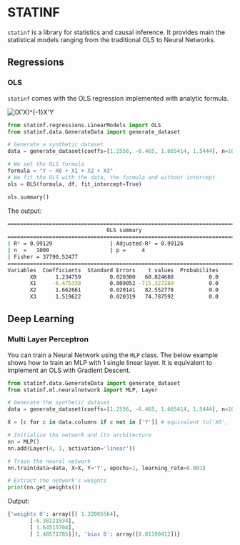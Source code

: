 # STATINF

`statinf` is a library for statistics and causal inference.
It provides main the statistical models ranging from the traditional OLS to Neural Networks.


## Regressions

### OLS

`statinf` comes with the OLS regression implemented with analytic formula.

![(X'X)^{-1}X'Y](https://latex.codecogs.com/svg.latex?\Large&space;x=(X'X)^{-1}X'Y)



```python
from statinf.regressions.LinearModels import OLS
from statinf.data.GenerateData import generate_dataset

# Generate a synthetic dataset
data = generate_dataset(coeffs=[1.2556, -6.465, 1.665414, 1.5444], n=1000, std_dev=1.6, intercept=.0)

# We set the OLS formula
formula = "Y ~ X0 + X1 + X2 + X3"
# We fit the OLS with the data, the formula and without intercept
ols = OLS(formula, df, fit_intercept=True)

ols.summary()
```

The output:

```bash
=========================================================================
                               OLS summary                               
=========================================================================
| R² = 0.99129                  | Adjusted-R² = 0.99126
| n  =   1000                   | p =     4
| Fisher = 37790.52477                         
=========================================================================
Variables  Coefficients  Standard Errors    t values  Probabilites
       X0      1.234759         0.020300   60.824688           0.0
       X1     -6.475338         0.009052 -715.327289           0.0
       X2      1.662661         0.020141   82.552778           0.0
       X3      1.519622         0.020319   74.787592           0.0
```


## Deep Learning

### Multi Layer Perceptron

You can train a Neural Network using the `MLP` class.
The below example shows how to train an MLP with 1 single linear layer. It is equivalent to implement an OLS with Gradient Descent.

```python
from statinf.data.GenerateData import generate_dataset
from statinf.ml.neuralnetwork import MLP, Layer

# Generate the synthetic dataset
data = generate_dataset(coeffs=[1.2556, -6.465, 1.665414, 1.5444], n=1000, std_dev=1.6, intercept=.0)

X = [c for c in data.columns if c not in ['Y']] # equivalent to['X0', 'X1', 'X2', 'X3']

# Initialize the network and its architecture
nn = MLP()
nn.add(Layer(4, 1, activation='linear'))

# Train the neural network
nn.train(data=data, X=X, Y='Y', epochs=1, learning_rate=0.001)

# Extract the network's weights
print(nn.get_weights())
```

Output:

```python
{'weights 0': array([[ 1.32005564],
       [-6.38121934],
       [ 1.64515704],
       [ 1.48571785]]), 'bias 0': array([0.81190412])}
```